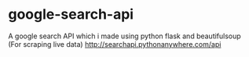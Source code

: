 # google-search-api
A google search API which i made using python flask and beautifulsoup (For scraping live data)
http://searchapi.pythonanywhere.com/api
